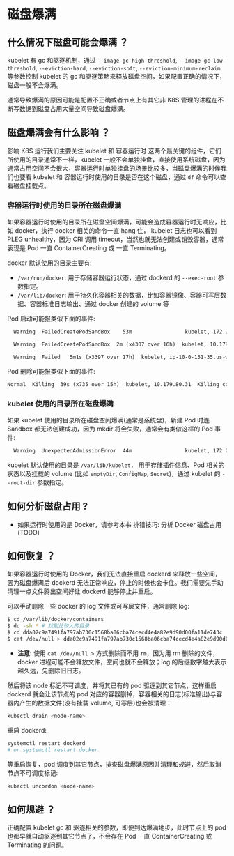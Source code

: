 # 磁盘爆满

## 什么情况下磁盘可能会爆满 ？

kubelet 有 gc 和驱逐机制，通过 `--image-gc-high-threshold`, `--image-gc-low-threshold`, `--eviction-hard`, `--eviction-soft`, `--eviction-minimum-reclaim` 等参数控制 kubelet 的 gc 和驱逐策略来释放磁盘空间，如果配置正确的情况下，磁盘一般不会爆满。

通常导致爆满的原因可能是配置不正确或者节点上有其它非 K8S 管理的进程在不断写数据到磁盘占用大量空间导致磁盘爆满。

## 磁盘爆满会有什么影响 ？

影响 K8S 运行我们主要关注 kubelet  和 容器运行时 这两个最关键的组件，它们所使用的目录通常不一样，kubelet 一般不会单独挂盘，直接使用系统磁盘，因为通常占用空间不会很大，容器运行时单独挂盘的场景比较多，当磁盘爆满的时候我们也要看 kubelet 和 容器运行时使用的目录是否在这个磁盘，通过 `df` 命令可以查看磁盘挂载点。

### 容器运行时使用的目录所在磁盘爆满

如果容器运行时使用的目录所在磁盘空间爆满，可能会造成容器运行时无响应，比如 docker，执行 docker 相关的命令一直 hang 住， kubelet 日志也可以看到 PLEG unhealthy，因为 CRI 调用 timeout，当然也就无法创建或销毁容器，通常表现是 Pod 一直 ContainerCreating 或 一直 Terminating。

docker 默认使用的目录主要有:

* `/var/run/docker`: 用于存储容器运行状态，通过 dockerd 的 `--exec-root` 参数指定。
* `/var/lib/docker`: 用于持久化容器相关的数据，比如容器镜像、容器可写层数据、容器标准日志输出、通过 docker 创建的 volume 等

Pod 启动可能报类似下面的事件:

``` txt
  Warning  FailedCreatePodSandBox    53m                 kubelet, 172.22.0.44  Failed create pod sandbox: rpc error: code = DeadlineExceeded desc = context deadline exceeded
```

``` txt
  Warning  FailedCreatePodSandBox  2m (x4307 over 16h)  kubelet, 10.179.80.31  (combined from similar events): Failed create pod sandbox: rpc error: code = Unknown desc = failed to create a sandbox for pod "apigateway-6dc48bf8b6-l8xrw": Error response from daemon: mkdir /var/lib/docker/aufs/mnt/1f09d6c1c9f24e8daaea5bf33a4230de7dbc758e3b22785e8ee21e3e3d921214-init: no space left on device
```

``` txt
  Warning  Failed   5m1s (x3397 over 17h)  kubelet, ip-10-0-151-35.us-west-2.compute.internal  (combined from similar events): Error: container create failed: container_linux.go:336: starting container process caused "process_linux.go:399: container init caused \"rootfs_linux.go:58: mounting \\\"/sys\\\" to rootfs \\\"/var/lib/dockerd/storage/overlay/051e985771cc69f3f699895a1dada9ef6483e912b46a99e004af7bb4852183eb/merged\\\" at \\\"/var/lib/dockerd/storage/overlay/051e985771cc69f3f699895a1dada9ef6483e912b46a99e004af7bb4852183eb/merged/sys\\\" caused \\\"no space left on device\\\"\""
```

Pod 删除可能报类似下面的事件:

``` txt
Normal  Killing  39s (x735 over 15h)  kubelet, 10.179.80.31  Killing container with id docker://apigateway:Need to kill Pod
```

### kubelet 使用的目录所在磁盘爆满

如果 kubelet 使用的目录所在磁盘空间爆满(通常是系统盘)，新建 Pod 时连 Sandbox 都无法创建成功，因为 mkdir 将会失败，通常会有类似这样的 Pod 事件:

``` txt
  Warning  UnexpectedAdmissionError  44m                 kubelet, 172.22.0.44  Update plugin resources failed due to failed to write checkpoint file "kubelet_internal_checkpoint": write /var/lib/kubelet/device-plugins/.728425055: no space left on device, which is unexpected.
```

kubelet 默认使用的目录是 `/var/lib/kubelet`， 用于存储插件信息、Pod 相关的状态以及挂载的 volume (比如 `emptyDir`, `ConfigMap`, `Secret`)，通过 kubelet 的 `--root-dir` 参数指定。

## 如何分析磁盘占用 ?

* 如果运行时使用的是 Docker，请参考本书 排错技巧: 分析 Docker 磁盘占用 (TODO)

## 如何恢复 ？

如果容器运行时使用的 Docker，我们无法直接重启 dockerd 来释放一些空间，因为磁盘爆满后 dockerd 无法正常响应，停止的时候也会卡住。我们需要先手动清理一点文件腾出空间好让 dockerd 能够停止并重启。

可以手动删除一些 docker 的 log 文件或可写层文件，通常删除 log:

``` bash
$ cd /var/lib/docker/containers
$ du -sh * # 找到比较大的目录
$ cd dda02c9a7491fa797ab730c1568ba06cba74cecd4e4a82e9d90d00fa11de743c
$ cat /dev/null > dda02c9a7491fa797ab730c1568ba06cba74cecd4e4a82e9d90d00fa11de743c-json.log.9 # 删除log文件
```

* **注意:** 使用 `cat /dev/null >` 方式删除而不用 `rm`，因为用 rm 删除的文件，docker 进程可能不会释放文件，空间也就不会释放；log 的后缀数字越大表示越久远，先删除旧日志。

然后将该 node 标记不可调度，并将其已有的 pod 驱逐到其它节点，这样重启 dockerd 就会让该节点的 pod 对应的容器删掉，容器相关的日志(标准输出)与容器内产生的数据文件(没有挂载 volume, 可写层)也会被清理：

``` bash
kubectl drain <node-name>
```

重启 dockerd:

``` bash
systemctl restart dockerd
# or systemctl restart docker
```

等重启恢复，pod 调度到其它节点，排查磁盘爆满原因并清理和规避，然后取消节点不可调度标记:

``` bash
kubectl uncordon <node-name>
```

## 如何规避 ？

正确配置 kubelet gc 和 驱逐相关的参数，即便到达爆满地步，此时节点上的 pod 也都早就自动驱逐到其它节点了，不会存在 Pod 一直 ContainerCreating 或 Terminating 的问题。
